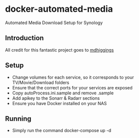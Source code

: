 # docker-automated-media
 Automated Media Download Setup for Synology

 ## Introduction
 All credit for this fantastic project goes to [mdhiggings](https://github.com/mdhiggins/sonarr-sma)

## Setup
- Change volumes for each service, so it corresponds to your TV/Movie/Download folders
- Ensure that the correct ports for your services are exposed
- Copy autoProcess.ini.sample and remove .sample
- Add apikey to the Sonarr & Radarr sections
- Ensure you have Docker installed on your NAS

## Running
- Simply run the command docker-compose up -d
